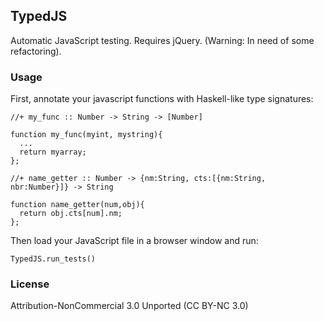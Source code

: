 ## TypedJS

Automatic JavaScript testing. Requires jQuery. (Warning: In need of some refactoring).

### Usage

First, annotate your javascript functions with Haskell-like type signatures:

    //+ my_func :: Number -> String -> [Number]
    
    function my_func(myint, mystring){
      ...
      return myarray;
    };
    
    //+ name_getter :: Number -> {nm:String, cts:[{nm:String, nbr:Number}]} -> String
    
    function name_getter(num,obj){
      return obj.cts[num].nm;
    };
  
Then load your JavaScript file in a browser window and run:

    TypedJS.run_tests()
    
### License 

Attribution-NonCommercial 3.0 Unported (CC BY-NC 3.0)
